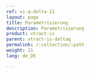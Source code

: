 ```yaml
---
ref: xi-q-delta-11
layout: page
title: Parametrisierung
description: Parametrisierung
product: xtract-is
parent: xtract-is-deltaq
permalink: /:collection/:path
weight: 11
lang: de_DE

---
```


